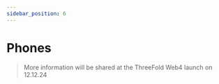 ```yaml
---
sidebar_position: 6
---
```


# Phones

> More information will be shared at the ThreeFold Web4 launch on 12.12.24
